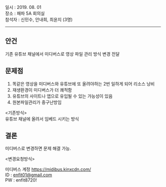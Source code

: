 일시 : 2019. 08. 01  
장소 : 패파 5A 회의실  
참석자 : 신민수, 안내희, 최윤지 (3명)  

---------------

## 안건 

기존 유튜브 채널에서 미디버스로 영상 파일 관리 방식 변경 전달  


## 문제점 

1) 똑같은 영상을 미디버스와 유튜브에 또 올려야하는 2번 일하게 되어 리소스 낭비
2) 재생환경이 미디버스가 더 쾌적함
3) 유튜브의 사이트나 앱으로 유입될 수 있는 가능성이 있음
4) 원본파일관리가 중구난방임

<기존방식>  
유튜브 채널에 올려서 임베드 시키는 방식


## 결론 

미디버스로 변경하면 문제 해결 가능.

<변경요청방식>  

미디버스 계정 
https://midibus.kinxcdn.com/  
ID : enfit01@gmail.com  
PW : enfit8720!
